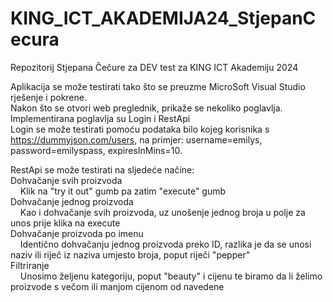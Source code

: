 # KING_ICT_AKADEMIJA24_StjepanCecura
Repozitorij Stjepana Čečure za DEV test za KING ICT Akademiju 2024

Aplikacija se može testirati tako što se preuzme MicroSoft Visual Studio rješenje i pokrene.  
Nakon što se otvori web preglednik, prikaže se nekoliko poglavlja. Implementirana poglavlja su Login i RestApi  
Login se može testirati pomoću podataka bilo kojeg korisnika s https://dummyjson.com/users, na primjer: username=emilys, password=emilyspass, expiresInMins=10.  


RestApi se može testirati na sljedeće načine:  
Dohvačanje svih proizvoda  
&nbsp;&nbsp;&nbsp;&nbsp;Klik na "try it out" gumb pa zatim "execute" gumb  
Dohvačanje jednog proizvoda  
&nbsp;&nbsp;&nbsp;&nbsp;Kao i dohvačanje svih proizvoda, uz unošenje jednog broja u polje za unos prije klika na execute  
Dohvačanje proizvoda po imenu  
&nbsp;&nbsp;&nbsp;&nbsp;Identično dohvačanju jednog proizvoda preko ID, razlika je da se unosi naziv ili riječ iz naziva umjesto broja, poput riječi "pepper"  
Filtriranje  
&nbsp;&nbsp;&nbsp;&nbsp;Unosimo željenu kategoriju, poput "beauty" i cijenu te biramo da li želimo proizvode s večom ili manjom cijenom od navedene  
